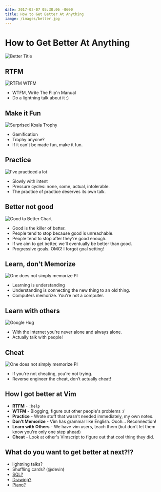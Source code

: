 ```yaml
---
date: 2017-02-07 05:30:06 -0600
title: How to Get Better At Anything
iamge: /images/better.jpg
---
```

# How to Get Better At Anything
<img src="/images/better.jpg" alt="Better Title" />
<!-- more -->

## RTFM
<img src="/images/rtfm-wtfm.jpg" alt='RTFM WTFM' />

* WTFM, Write The Flip'n Manual
* Do a lightning talk about it :)

## Make it Fun
<img src="/images/koala_trophy.jpg" alt='Surprised Koala Trophy' />

* Gamification
* Trophy anyone?
* If it can't be made fun, make it fun.

## Practice
<img src="/images/ive_practiced.jpg" alt="I've practiced a lot" />

* Slowly with intent
* Pressure cycles: none, some, actual, intolerable.
* The practice of practice deserves its own talk.

## Better not good
<img src="/images/good_to_better.jpg"  alt="Good to Better Chart" />

* Good is the killer of better.
* People tend to stop because good is unreachable.
* People tend to stop after they're good enough.
* If we aim to get better, we'll eventually be better than good.
* Progressive goals. OMG! I forgot goal setting!

## Learn, don't Memorize
<img src="/images/one_does_not_memorize_pi.jpg" alt="One does not simply memorize PI" />

* Learning is understanding
* Understanding is connecting the new thing to an old thing.
* Computers memorize. You're not a computer.

## Learn with others
<img src="/images/google_hug.jpg" alt="Google Hug" />

* With the Internet you're never alone and always alone.
* Actually talk with people!

## Cheat
<img src="/images/inspect_source.jpg" alt="One does not simply memorize PI" />

* If you're not cheating, you're not trying.
* Reverse engineer the cheat, don't actually cheat!

## How I got better at Vim
* **RTFM** - `:help`
* **WTFM** - Blogging, figure out other people's problems :/
* **Practice** - Wrote stuff that wasn't needed immediately, my own notes.
* **Don't Memorize** - Vim has grammar like English. Oooh... Reconnection!
* **Learn with Others** - We have vim users, teach them (but don't let them know you're only one step ahead)
* **Cheat** - Look at other's Vimscript to figure out that cool thing they did.

## What do you want to get better at next?!?
* lightning talks?
* Shuffling cards? (@devin)
* [SQL?](http://www.postgresql.org/docs/9.6/static/index.html)
* [Drawing?](https://www.amazon.com/Drawing-Right-Side-Brain-Definitive/dp/1585429201)
* [Piano?](http://www.pianofundamentals.com/book/en/chapter_1)
